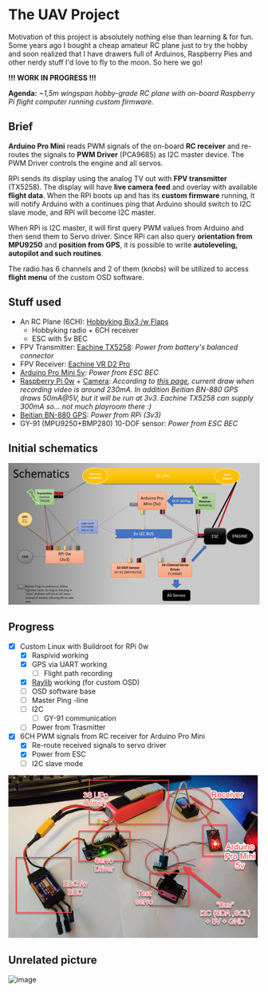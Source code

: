 # The UAV Project

Motivation of this project is absolutely nothing else than learning & for fun. Some years ago I bought a cheap amateur RC plane just to try the hobby and soon realized that I have drawers full of Arduinos, Raspberry Pies and other nerdy stuff I'd love to fly to the moon. So here we go!

**!!! WORK IN PROGRESS !!!**

**Agenda:** _~1,5m wingspan hobby-grade RC plane with on-board Raspberry Pi flight computer running custom firmware._


## Brief 

**Arduino Pro Mini** reads PWM signals of the on-board **RC receiver** and re-routes the signals to **PWM Driver** (PCA9685) as I2C master device. The PWM Driver controls the engine and all servos.

RPi sends its display using the analog TV out with **FPV transmitter** (TX5258). The display will have **live camera feed** and overlay with available **flight data**. When the RPi boots up and has its **custom firmware** running, it will notify Arduino with a continues ping that Arduino should switch to I2C slave mode, and RPi will become I2C master.
 
When RPi is I2C master, it will first query PWM values from Arduino and then send them to Servo driver. Since RPi can also query **orientation from MPU9250** and **position from GPS**, it is possible to write **autoleveling, autopilot and such routines**.

The radio has 6 channels and 2 of them (knobs) will be utilized to access **flight menu** of the custom OSD software.

## Stuff used

- An RC Plane (6CH): [Hobbyking Bix3 /w Flaps](https://hobbyking.com/en_us/hobbykingtm-bix3-trainer-fpv-epo-1550mm-mode-2-ready-to-fly.html?___store=en_us)
  - Hobbyking radio + 6CH receiver
  - ESC with 5v BEC
- FPV Transmitter: [Eachine TX5258](https://www.banggood.com/Eachine-TX5258-5_8G-72CH-25-or-200-or-500-or-800mW-Switchable-FPV-Transmitter-Support-OSD-Configuring-Smartaudio-p-1248768.html?imageAb=2&cur_warehouse=CN&akmClientCountry=FI): _Power from battery's balanced connector_
- FPV Receiver: [Eachine VR D2 Pro](https://www.getfpv.com/eachine-vr-d2-pro-40ch-5-8g-diversity-fpv-goggles-with-dvr.html)
- [Arduino Pro Mini 5v](https://www.adafruit.com/product/2378): _Power from ESC BEC_
- [Raspberry Pi 0w](https://www.raspberrypi.com/products/raspberry-pi-zero-w/) + [Camera](https://thepihut.com/products/zerocam-camera-for-raspberry-pi-zero): _According to [this page](https://raspi.tv/2017/how-much-power-does-pi-zero-w-use), current draw when recording video is around 230mA. In addition Beitian BN-880 GPS draws 50mA@5V, but it will be run at 3v3. Eachine TX5258 can supply 300mA so... not much playroom there :)_
- [Beitian BN-880 GPS](https://uk.banggood.com/Beitian-BN-880-Flight-Control-GPS-Module-Dual-Module-Compass-With-Cable-for-RC-Drone-FPV-Racing-p-971082.html?cur_warehouse=CN): _Power from RPi (3v3)_
- GY-91 (MPU9250+BMP280) 10-DOF sensor: _Power from ESC BEC_

## Initial schematics

![image](/Docs/Schematics.png)


## Progress

- [x] Custom Linux with Buildroot for RPi 0w
  - [x] Raspivid working
  - [x] GPS via UART working
    - [ ] Flight path recording 
  - [x] [Raylib](https://github.com/raysan5/raylib) working (for custom OSD)
  - [ ] OSD software base
  - [ ] Master Ping -line
  - [ ] I2C
    - [ ] GY-91 communication
  - [ ] Power from Trasmitter

- [x] 6CH PWM signals from RC receiver for Arduino Pro Mini
  - [x] Re-route received signals to servo driver
  - [x] Power from ESC
  - [ ] I2C slave mode

![image](/Docs/PWM%20Routing.png)


## Unrelated picture

![image](https://user-images.githubusercontent.com/15073095/161447498-e270d2ec-56ca-40bf-9fa9-c19f0553dd55.png)
